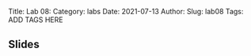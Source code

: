Title: Lab 08:
Category: labs
Date: 2021-07-13
Author: 
Slug: lab08
Tags: ADD TAGS HERE


## Slides
<!-- - [PDF | Lecture 1: Description]({attach}presentation/Lecture1_Data.pdf) -->